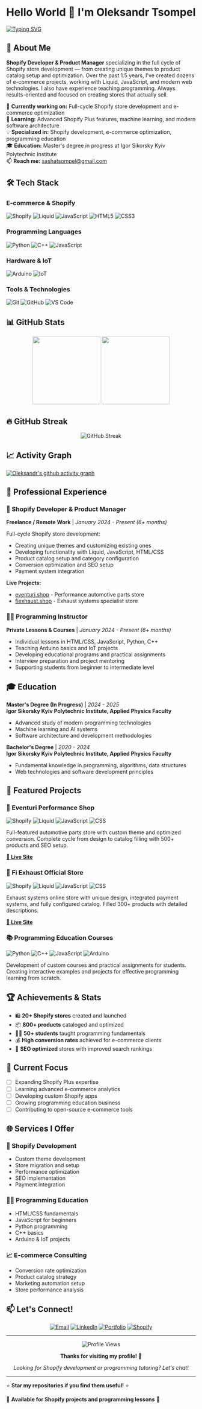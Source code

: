 # Hello World 👋 I'm Oleksandr Tsompel

[![Typing SVG](https://readme-typing-svg.herokuapp.com?font=Fira+Code&pause=1000&color=36BCF7&width=650&lines=Shopify+Developer+%26+Product+Manager;Programming+Instructor;E-commerce+Specialist;Full-Stack+Web+Developer;Always+building+stores+that+sell)](https://git.io/typing-svg)

## 🚀 About Me

**Shopify Developer & Product Manager** specializing in the full cycle of Shopify store development — from creating unique themes to product catalog setup and optimization. Over the past 1.5 years, I've created dozens of e-commerce projects, working with Liquid, JavaScript, and modern web technologies. I also have experience teaching programming. Always results-oriented and focused on creating stores that actually sell.

🔭 **Currently working on:** Full-cycle Shopify store development and e-commerce optimization  
🌱 **Learning:** Advanced Shopify Plus features, machine learning, and modern software architecture  
💡 **Specialized in:** Shopify development, e-commerce optimization, programming education  
🎓 **Education:** Master's degree in progress at Igor Sikorsky Kyiv Polytechnic Institute  
📫 **Reach me:** sashatsompel@gmail.com 

## 🛠️ Tech Stack

### E-commerce & Shopify
![Shopify](https://img.shields.io/badge/-Shopify-7AB55C?style=for-the-badge&logo=shopify&logoColor=white)
![Liquid](https://img.shields.io/badge/-Liquid-7AB55C?style=for-the-badge&logo=shopify&logoColor=white)
![JavaScript](https://img.shields.io/badge/-JavaScript-F7DF1E?style=for-the-badge&logo=javascript&logoColor=black)
![HTML5](https://img.shields.io/badge/-HTML5-E34F26?style=for-the-badge&logo=html5&logoColor=white)
![CSS3](https://img.shields.io/badge/-CSS3-1572B6?style=for-the-badge&logo=css3&logoColor=white)

### Programming Languages
![Python](https://img.shields.io/badge/-Python-3776AB?style=for-the-badge&logo=python&logoColor=white)
![C++](https://img.shields.io/badge/-C++-00599C?style=for-the-badge&logo=c%2B%2B&logoColor=white)
![JavaScript](https://img.shields.io/badge/-JavaScript-F7DF1E?style=for-the-badge&logo=javascript&logoColor=black)

### Hardware & IoT
![Arduino](https://img.shields.io/badge/-Arduino-00979D?style=for-the-badge&logo=arduino&logoColor=white)
![IoT](https://img.shields.io/badge/-IoT-FF6B6B?style=for-the-badge&logo=internet-of-things&logoColor=white)

### Tools & Technologies
![Git](https://img.shields.io/badge/-Git-F05032?style=for-the-badge&logo=git&logoColor=white)
![GitHub](https://img.shields.io/badge/-GitHub-181717?style=for-the-badge&logo=github&logoColor=white)
![VS Code](https://img.shields.io/badge/-VS%20Code-007ACC?style=for-the-badge&logo=visual-studio-code&logoColor=white)

## 📊 GitHub Stats

<div align="center">
  <img height="180em" src="https://github-readme-stats.vercel.app/api?username=sascyt9&show_icons=true&theme=tokyonight&include_all_commits=true&count_private=true"/>
  <img height="180em" src="https://github-readme-stats.vercel.app/api/top-langs/?username=sascyt9&layout=compact&langs_count=7&theme=tokyonight"/>
</div>

## 🔥 GitHub Streak

<div align="center">
  <img src="https://github-readme-streak-stats.herokuapp.com/?user=sascyt9&theme=tokyonight" alt="GitHub Streak"/>
</div>

## 📈 Activity Graph

[![Oleksandr's github activity graph](https://github-readme-activity-graph.vercel.app/graph?username=sascyt9&theme=tokyo-night)](https://github.com/sascyt9/github-readme-activity-graph)

## 💼 Professional Experience

### 🛒 Shopify Developer & Product Manager
**Freelance / Remote Work** | *January 2024 - Present (6+ months)*

Full-cycle Shopify store development:
- Creating unique themes and customizing existing ones
- Developing functionality with Liquid, JavaScript, HTML/CSS
- Product catalog setup and category configuration
- Conversion optimization and SEO setup
- Payment system integration

**Live Projects:** 
- [eventuri.shop](https://eventuri.shop) - Performance automotive parts store
- [fiexhaust.shop](https://fiexhaust.shop) - Exhaust systems specialist store

### 👨‍🏫 Programming Instructor
**Private Lessons & Courses** | *January 2024 - Present (6+ months)*

- Individual lessons in HTML/CSS, JavaScript, Python, C++
- Teaching Arduino basics and IoT projects
- Developing educational programs and practical assignments
- Interview preparation and project mentoring
- Supporting students from beginner to intermediate level

## 🎓 Education

**Master's Degree (In Progress)** | *2024 - 2025*  
**Igor Sikorsky Kyiv Polytechnic Institute, Applied Physics Faculty**
- Advanced study of modern programming technologies
- Machine learning and AI systems
- Software architecture and development methodologies

**Bachelor's Degree** | *2020 - 2024*  
**Igor Sikorsky Kyiv Polytechnic Institute, Applied Physics Faculty**
- Fundamental knowledge in programming, algorithms, data structures
- Web technologies and software development principles

## 🌟 Featured Projects

### 🏪 Eventuri Performance Shop
![Shopify](https://img.shields.io/badge/-Shopify-7AB55C?style=flat-square&logo=shopify&logoColor=white)
![Liquid](https://img.shields.io/badge/-Liquid-7AB55C?style=flat-square&logo=shopify&logoColor=white)
![JavaScript](https://img.shields.io/badge/-JavaScript-F7DF1E?style=flat-square&logo=javascript&logoColor=black)
![CSS](https://img.shields.io/badge/-CSS-1572B6?style=flat-square&logo=css3&logoColor=white)

Full-featured automotive parts store with custom theme and optimized conversion. Complete cycle from design to catalog filling with 500+ products and SEO setup.

**[🔗 Live Site](https://eventuri.shop)**

### 🚗 Fi Exhaust Official Store
![Shopify](https://img.shields.io/badge/-Shopify-7AB55C?style=flat-square&logo=shopify&logoColor=white)
![Liquid](https://img.shields.io/badge/-Liquid-7AB55C?style=flat-square&logo=shopify&logoColor=white)
![JavaScript](https://img.shields.io/badge/-JavaScript-F7DF1E?style=flat-square&logo=javascript&logoColor=black)
![CSS](https://img.shields.io/badge/-CSS-1572B6?style=flat-square&logo=css3&logoColor=white)

Exhaust systems online store with unique design, integrated payment systems, and fully configured catalog. Filled 300+ products with detailed descriptions.

**[🔗 Live Site](https://fiexhaust.shop)**

### 📚 Programming Education Courses
![Python](https://img.shields.io/badge/-Python-3776AB?style=flat-square&logo=python&logoColor=white)
![C++](https://img.shields.io/badge/-C++-00599C?style=flat-square&logo=c%2B%2B&logoColor=white)
![JavaScript](https://img.shields.io/badge/-JavaScript-F7DF1E?style=flat-square&logo=javascript&logoColor=black)
![Arduino](https://img.shields.io/badge/-Arduino-00979D?style=flat-square&logo=arduino&logoColor=white)

Development of custom courses and practical assignments for students. Creating interactive examples and projects for effective programming learning from scratch.

## 🏆 Achievements & Stats

- 🛍️ **20+ Shopify stores** created and launched
- 📦 **800+ products** cataloged and optimized
- 👨‍🎓 **50+ students** taught programming fundamentals
- 💰 **High conversion rates** achieved for e-commerce clients
- 🎯 **SEO optimized** stores with improved search rankings

## 🎯 Current Focus

- [ ] Expanding Shopify Plus expertise
- [ ] Learning advanced e-commerce analytics
- [ ] Developing custom Shopify apps
- [ ] Growing programming education business
- [ ] Contributing to open-source e-commerce tools

## 🌐 Services I Offer

### 🛒 Shopify Development
- Custom theme development
- Store migration and setup
- Performance optimization
- SEO implementation
- Payment integration

### 👨‍🏫 Programming Education
- HTML/CSS fundamentals
- JavaScript for beginners
- Python programming
- C++ basics
- Arduino & IoT projects

### 📈 E-commerce Consulting
- Conversion rate optimization
- Product catalog strategy
- Marketing automation setup
- Store performance analysis

## 📫 Let's Connect!

<div align="center">
  
[![Email](https://img.shields.io/badge/-Email-D14836?style=for-the-badge&logo=gmail&logoColor=white)](mailto:your.email@example.com)
[![LinkedIn](https://img.shields.io/badge/-LinkedIn-0077B5?style=for-the-badge&logo=linkedin&logoColor=white)](https://linkedin.com/in/oleksandr-tsompel)
[![Portfolio](https://img.shields.io/badge/-Portfolio-000000?style=for-the-badge&logo=react&logoColor=white)](https://sascyt9.github.io/Resume/resume-ua.html)
[![Shopify](https://img.shields.io/badge/-Shopify_Partner-7AB55C?style=for-the-badge&logo=shopify&logoColor=white)](https://partners.shopify.com)

</div>

---

<div align="center">
  <img src="https://komarev.com/ghpvc/?username=sascyt9&color=blue&style=flat-square&label=Profile+Views" alt="Profile Views"/>
  
  **Thanks for visiting my profile! 🛒**
  
  *Looking for Shopify development or programming tutoring? Let's chat!*
</div>

---

⭐ **Star my repositories if you find them useful!** ⭐

💼 **Available for Shopify projects and programming lessons** 💼
